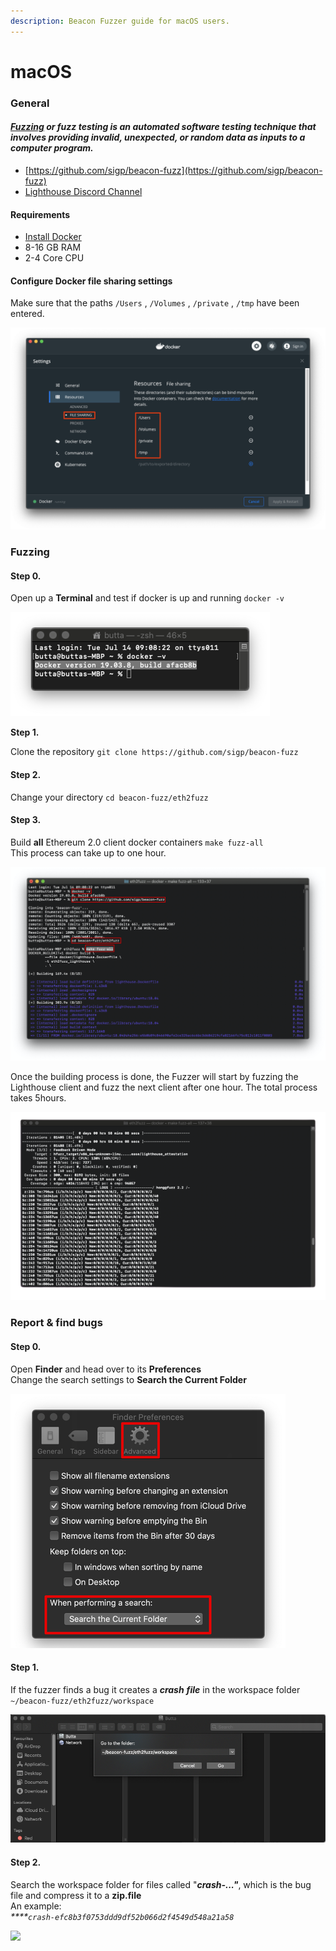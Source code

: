 ```yaml
---
description: Beacon Fuzzer guide for macOS users.
---
```


# macOS

### General

#### [_**Fuzzing**_](https://en.wikipedia.org/wiki/Fuzzing) _or **fuzz testing** is an automated software testing technique that involves providing invalid, unexpected, or random data as inputs to a computer program._

* [https://github.com/sigp/beacon-fuzz](https://github.com/sigp/beacon-fuzz)
* [Lighthouse Discord Channel](https://discord.gg/Xdc9xZX)

#### Requirements

* [Install Docker](https://docs.docker.com/docker-for-mac/install/)
* 8-16 GB RAM 
* 2-4 Core CPU

#### Configure Docker file sharing settings

Make sure that the paths  `/Users` , `/Volumes` , `/private` ,  `/tmp` have been entered.

![](../.gitbook/assets/image%20%28137%29.png)

### Fuzzing

#### Step 0. 

Open up a **Terminal** and test if docker is up and running `docker -v`

![](../.gitbook/assets/image%20%28142%29.png)

**Step 1.**  
  
Clone the repository `git clone https://github.com/sigp/beacon-fuzz`

#### Step 2.

Change your directory `cd beacon-fuzz/eth2fuzz`

#### Step 3. 

Build **all** Ethereum 2.0 client docker containers `make fuzz-all`  
This process can take up to one hour.

![](../.gitbook/assets/image%20%28143%29.png)

Once the building process is done, the Fuzzer will start by fuzzing the Lighthouse client and fuzz the next client after one hour. The total process takes 5hours.

![Fuzzing Lighthouse](../.gitbook/assets/image%20%28144%29.png)

### Report & find bugs

#### Step 0.

Open **Finder** and head over to its **Preferences**  
Change the search settings to **Search the Current Folder**

![](../.gitbook/assets/image%20%28148%29.png)

#### Step 1.

If the fuzzer finds a bug it creates a _**crash** **file**_ in the workspace folder  
`~/beacon-fuzz/eth2fuzz/workspace`

![](../.gitbook/assets/image%20%28145%29.png)

#### 

#### Step 2.

Search the workspace folder for files called "_**crash-..."**_, which is the bug file and compress it to a **zip.file**  
An example:  
_****`crash-efc8b3f0753ddd9df52b066d2f4549d548a21a58`_

![](../.gitbook/assets/crash5.gif)

